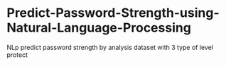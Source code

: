 # Predict-Password-Strength-using-Natural-Language-Processing
NLp predict password strength by analysis dataset  with 3  type of level protect 
